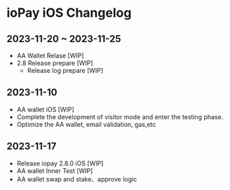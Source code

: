 # ioPay iOS Changelog


## 2023-11-20 ~ 2023-11-25
- AA Wallet Relase [WIP]
- 2.8 Release prepare [WIP]
  - Release log prepare [WIP]



## 2023-11-10

- AA wallet iOS [WIP]
- Complete the development of visitor mode and enter the testing phase.
- Optimize the AA wallet, email validation, gas,etc

## 2023-11-17
- Release iopay 2.8.0 iOS [WIP]
- AA wallet Inner Test [WIP]
- AA wallet swap and stake、approve logic
  
